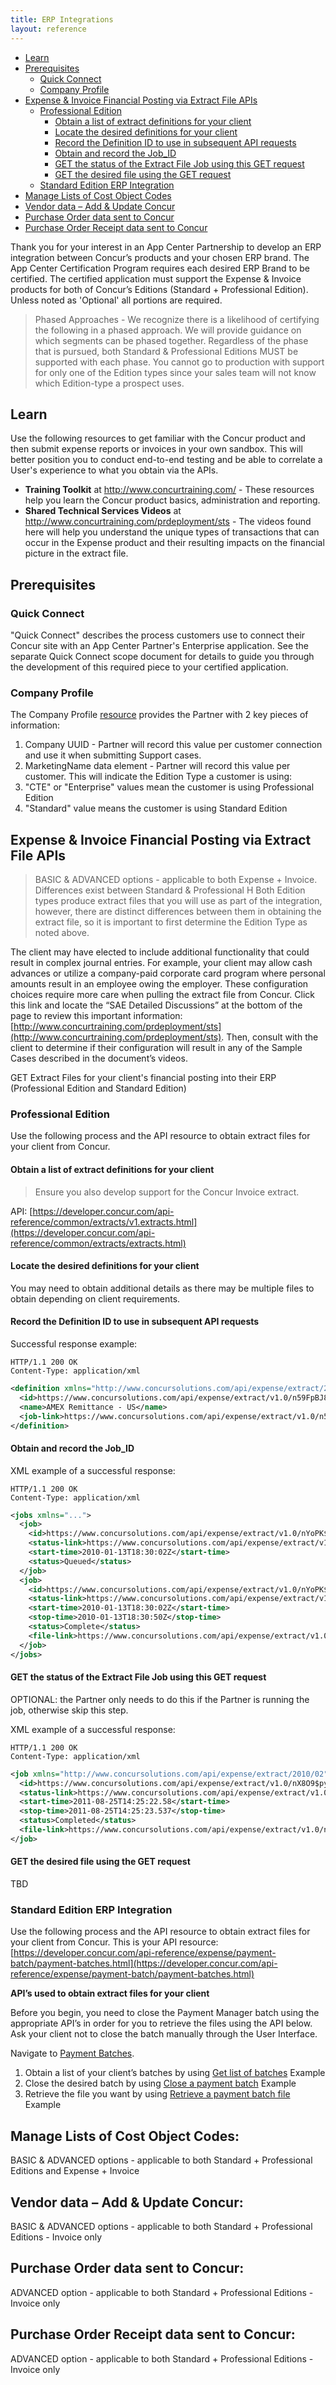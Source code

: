 ```yaml
---
title: ERP Integrations
layout: reference
---
```


* [Learn](#learn)
* [Prerequisites](#prerequisites)
  * [Quick Connect](#quick-connect)
  * [Company Profile](#profile)
* [Expense & Invoice Financial Posting via Extract File APIs](#extract)
  * [Professional Edition](#extract-pro)
    * [Obtain a list of extract definitions for your client](#extract-pro-obtain)
    * [Locate the desired definitions for your client](#extract-pro-locate)
    * [Record the Definition ID to use in subsequent API requests](#extract-pro-record)
    * [Obtain and record the Job_ID](#extract-pro-jobid)
    * [GET the status of the Extract File Job using this GET request](#extract-pro-status)
    * [GET the desired file using the GET request](#extract-pro-file)
  * [Standard Edition ERP Integration](#standard)
* [Manage Lists of Cost Object Codes](#manage-lists)
* [Vendor data – Add & Update Concur](#vendor-data)
* [Purchase Order data sent to Concur](#purchase-order)
* [Purchase Order Receipt data sent to Concur](#purchase-order-receipt)

Thank you for your interest in an App Center Partnership to develop an ERP integration between Concur’s products and your chosen ERP brand. The App Center Certification Program requires each desired ERP Brand to be certified. The certified application must support the Expense & Invoice products for both of Concur’s Editions (Standard + Professional Edition). Unless noted as 'Optional' all portions are required.

> Phased Approaches - We recognize there is a likelihood of certifying the following in a phased approach. We will provide guidance on which segments can be phased together. Regardless of the phase that is pursued, both Standard & Professional Editions MUST be supported with each phase. You cannot go to production with support for only one of the Edition types since your sales team will not know which Edition-type a prospect uses.

## <a name="learn"></a>Learn

Use the following resources to get familiar with the Concur product and then submit expense reports or invoices in your own sandbox. This will better position you to conduct end-to-end testing and be able to correlate a User's experience to what you obtain via the APIs.

* **Training Toolkit** at http://www.concurtraining.com/ - These resources help you learn the Concur product basics, administration and reporting.
* **Shared Technical Services Videos** at http://www.concurtraining.com/prdeployment/sts - The videos found here will help you understand the unique types of transactions that can occur in the Expense product and their resulting impacts on the financial picture in the extract file.

## <a name="prerequisites"></a>Prerequisites

### <a name="quick-connect"></a>Quick Connect

"Quick Connect" describes the process customers use to connect their Concur site with an App Center Partner's Enterprise application. See the separate Quick Connect scope document for details to guide you through the development of this required piece to your certified application.

### <a name="profile"></a>Company Profile

The Company Profile [resource](https://developer.concur.com/api-reference/profile-beta/company.html) provides the Partner with 2 key pieces of information:

1. Company UUID - Partner will record this value per customer connection and use it when submitting Support cases.
1. MarketingName data element - Partner will record this value per customer. This will indicate the Edition Type a customer is using:
  1. "CTE" or "Enterprise" values mean the customer is using Professional Edition
  1. "Standard" value means the customer is using Standard Edition

## <a name="extract"></a>Expense & Invoice Financial Posting via Extract File APIs

> BASIC & ADVANCED options - applicable to both Expense + Invoice. Differences exist between Standard & Professional
H
Both Edition types produce extract files that you will use as part of the integration, however, there are distinct differences between them in obtaining the extract file, so it is important to first determine the Edition Type as noted above.

The client may have elected to include additional functionality that could result in complex journal entries. For example, your client may allow cash advances or utilize a company-paid corporate card program where personal amounts result in an employee owing the employer. These configuration choices require more care when pulling the extract file from Concur. Click this link and locate the “SAE Detailed Discussions” at the bottom of the page to review this important information: [http://www.concurtraining.com/prdeployment/sts](http://www.concurtraining.com/prdeployment/sts). Then, consult with the client to determine if their configuration will result in any of the Sample Cases described in the document’s videos.

GET Extract Files for your client's financial posting into their ERP (Professional Edition and Standard Edition)

### <a name="extract-pro"></a>Professional Edition

Use the following process and the API resource to obtain extract files for your client from Concur.

#### <a name="extract-pro-obtain"></a>Obtain a list of extract definitions for your client

> Ensure you also develop support for the Concur Invoice extract.

API: [https://developer.concur.com/api-reference/common/extracts/v1.extracts.html](https://developer.concur.com/api-reference/common/extracts/extracts.html)

#### <a name="extract-pro-locate"></a>Locate the desired definitions for your client

You may need to obtain additional details as there may be multiple files to obtain depending on client requirements.

#### <a name="extract-pro-record"></a>Record the Definition ID to use in subsequent API requests

Successful response example:

```
HTTP/1.1 200 OK
Content-Type: application/xml
```

```xml
<definition xmlns="http://www.concursolutions.com/api/expense/extract/2010/02" xmlns:i="http://www.w3.org/2001/XMLSchema-instance">
  <id>https://www.concursolutions.com/api/expense/extract/v1.0/n59FpBJ8hN3qVWTFIrtxkOT5$pef6DmIj3</id>
  <name>AMEX Remittance - US</name>
  <job-link>https://www.concursolutions.com/api/expense/extract/v1.0/n59FpBJ8hN3qVWTFIrtxkOT5$pef6DmIj3/job</job-link>
</definition>
```

#### <a name="extract-pro-jobid"></a>Obtain and record the Job_ID

XML example of a successful response:

```
HTTP/1.1 200 OK
Content-Type: application/xml
```

```xml
<jobs xmlns="...">
  <job>
    <id>https://www.concursolutions.com/api/expense/extract/v1.0/nYoPK$pZmcowMRUqcl5bnDAwwsMydyt$xd/job/uIo87jk3SHudi$sdlYle8$peot$pD21jyd</id>
    <status-link>https://www.concursolutions.com/api/expense/extract/v1.0/nYoPK$pZmcowMRUqcl5bnDAwwsMydyt$xd/job/uIo87jk3SHudi$sdlYle8$peot$pD21jyd/status</status-link>
    <start-time>2010-01-13T18:30:02Z</start-time>
    <status>Queued</status>
  </job>
  <job>
    <id>https://www.concursolutions.com/api/expense/extract/v1.0/nYoPK$pZmcowMRUqcl5bnDAwwsMydyt$xd/job/21UwwqA3jk25Lis77jF$piiD21c89lLwEq</id>
    <status-link>https://www.concursolutions.com/api/expense/extract/v1.0/nYoPK$pZmcowMRUqcl5bnDAwwsMydyt$xd/job/21UwwqA3jk25Lis77jF$piiD21c89lLwEq/status</status-link>
    <start-time>2010-01-13T18:30:02Z</start-time>
    <stop-time>2010-01-13T18:30:50Z</stop-time>
    <status>Complete</status>
    <file-link>https://www.concursolutions.com/api/expense/extract/v1.0/nYoPK$pZmcowMRUqcl5bnDAwwsMydyt$xd/job/21UwwqA3jk25Lis77jF$piiD21c89lLwEq/file</file-link>
  </job>
</jobs>
```

#### <a name="extract-pro-status"></a>GET the status of the Extract File Job using this GET request

OPTIONAL: the Partner only needs to do this if the Partner is running the job, otherwise skip this step.

XML example of a successful response:

```
HTTP/1.1 200 OK
Content-Type: application/xml
```

```xml
<job xmlns="http://www.concursolutions.com/api/expense/extract/2010/02" xmlns:i="http://www.w3.org/2001/XMLSchema-instance">
  <id>https://www.concursolutions.com/api/expense/extract/v1.0/nX8O9$pytn6vJEWvLOZxyy3GcNGyj0ZklG/job/nIJp1lR2R0LNT4XcO5fXG$s$sZmVuRTuG$ps</id>
  <status-link>https://www.concursolutions.com/api/expense/extract/v1.0/nX8O9$pytn6vJEWvLOZxyy3GcNGyj0ZklG/job/nIJp1lR2R0LNT4XcO5fXG$s$sZmVuRTuG$ps/status</status-link>
  <start-time>2011-08-25T14:25:22.58</start-time>
  <stop-time>2011-08-25T14:25:23.537</stop-time>
  <status>Completed</status>
  <file-link>https://www.concursolutions.com/api/expense/extract/v1.0/nX8O9$pytn6vJEWvLOZxyy3GcNGyj0ZklG/job/nIJp1lR2R0LNT4XcO5fXG$s$sZmVuRTuG$ps/file</file-link>
</job>
```

#### <a name="extract-pro-file"></a>GET the desired file using the GET request

TBD

### <a name="standard"></a>Standard Edition ERP Integration

Use the following process and the API resource to obtain extract files for your client from Concur. This is your API resource: [https://developer.concur.com/api-reference/expense/payment-batch/payment-batches.html](https://developer.concur.com/api-reference/expense/payment-batch/payment-batches.html)

**API’s used to obtain extract files for your client**

Before you begin, you need to close the Payment Manager batch using the appropriate API’s in order for you to retrieve the files using the API below. Ask your client not to close the batch manually through the User Interface.

Navigate to [Payment Batches](https://developer.concur.com/api-reference/expense/payment-batch/payment-batches.html).

1. Obtain a list of your client’s batches by using [Get list of batches](https://developer.concur.com/api-reference/expense/payment-batch/payment-batches.html#getpaymentbatches) Example
1. Close the desired batch by using [Close a payment batch](https://developer.concur.com/api-reference/expense/payment-batch/payment-batches.html#closepaymentbatch) Example
1. Retrieve the file you want by using [Retrieve a payment batch file](https://developer.concur.com/api-reference/expense/payment-batch/payment-batches.html#getbatchfile) Example

## <a name="manage-lists"></a>Manage Lists of Cost Object Codes:

BASIC & ADVANCED options - applicable to both Standard + Professional Editions and Expense + Invoice

## <a name="vendor-data"></a>Vendor data – Add & Update Concur:

BASIC & ADVANCED options - applicable to both Standard + Professional Editions - Invoice only

## <a name="purchase-order"></a>Purchase Order data sent to Concur:

ADVANCED option - applicable to both Standard + Professional Editions - Invoice only

## <a name="purchase-order-receipt"></a>Purchase Order Receipt data sent to Concur:

ADVANCED option - applicable to both Standard + Professional Editions - Invoice only
